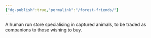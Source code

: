 ```yaml
---
{"dg-publish":true,"permalink":"/forest-friends/"}
---
```



A human run store specialising in captured animals, to be traded as companions to those wishing to buy.